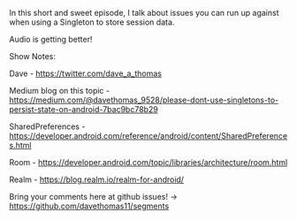 In this short and sweet episode, I talk about issues you can run up against when using a Singleton to store session data.

Audio is getting better!

 

Show Notes:

Dave - https://twitter.com/dave_a_thomas

Medium blog on this topic - https://medium.com/@davethomas_9528/please-dont-use-singletons-to-persist-state-on-android-7bac9bc78b29

 

SharedPreferences - https://developer.android.com/reference/android/content/SharedPreferences.html

Room - https://developer.android.com/topic/libraries/architecture/room.html

Realm - https://blog.realm.io/realm-for-android/



Bring your comments here at github issues! -> https://github.com/davethomas11/segments


